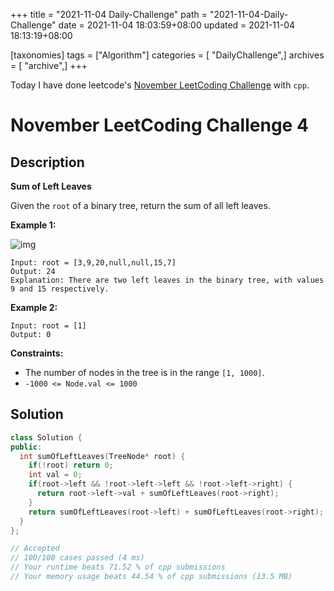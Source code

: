 +++
title = "2021-11-04 Daily-Challenge"
path = "2021-11-04-Daily-Challenge"
date = 2021-11-04 18:03:59+08:00
updated = 2021-11-04 18:13:19+08:00

[taxonomies]
tags = ["Algorithm"]
categories = [ "DailyChallenge",]
archives = [ "archive",]
+++

Today I have done leetcode's [November LeetCoding Challenge](https://leetcode.com/problems/sum-of-left-leaves/) with `cpp`.

<!-- more -->

# November LeetCoding Challenge 4

## Description

**Sum of Left Leaves**

Given the `root` of a binary tree, return the sum of all left leaves.

 

**Example 1:**

![img](https://assets.leetcode.com/uploads/2021/04/08/leftsum-tree.jpg)

```
Input: root = [3,9,20,null,null,15,7]
Output: 24
Explanation: There are two left leaves in the binary tree, with values 9 and 15 respectively.
```

**Example 2:**

```
Input: root = [1]
Output: 0
```

 

**Constraints:**

- The number of nodes in the tree is in the range `[1, 1000]`.
- `-1000 <= Node.val <= 1000`

## Solution

``` cpp
class Solution {
public:
  int sumOfLeftLeaves(TreeNode* root) {
    if(!root) return 0;
    int val = 0;
    if(root->left && !root->left->left && !root->left->right) {
      return root->left->val + sumOfLeftLeaves(root->right);
    }
    return sumOfLeftLeaves(root->left) + sumOfLeftLeaves(root->right);
  }
};

// Accepted
// 100/100 cases passed (4 ms)
// Your runtime beats 71.52 % of cpp submissions
// Your memory usage beats 44.54 % of cpp submissions (13.5 MB)
```
